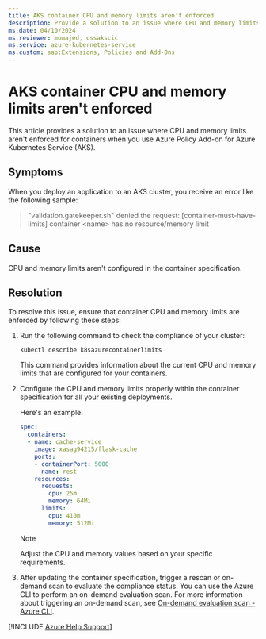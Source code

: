 ```yaml
---
title: AKS container CPU and memory limits aren't enforced
description: Provide a solution to an issue where CPU and memory limits aren't enforced for AKS containers.
ms.date: 04/10/2024
ms.reviewer: momajed, cssakscic
ms.service: azure-kubernetes-service
ms.custom: sap:Extensions, Policies and Add-Ons
---
```

# AKS container CPU and memory limits aren't enforced

This article provides a solution to an issue where CPU and memory limits aren't enforced for containers when you use Azure Policy Add-on for Azure Kubernetes Service (AKS).

## Symptoms

When you deploy an application to an AKS cluster, you receive an error like the following sample:

> "validation.gatekeeper.sh" denied the request: [container-must-have-limits] container \<name> has no resource/memory limit

## Cause

CPU and memory limits aren't configured in the container specification.

## Resolution

To resolve this issue, ensure that container CPU and memory limits are enforced by following these steps:

1. Run the following command to check the compliance of your cluster: 

    ```console
    kubectl describe k8sazurecontainerlimits 
    ```
    
    This command provides information about the current CPU and memory limits that are configured for your containers. 

2. Configure the CPU and memory limits properly within the container specification for all your existing deployments.

  	Here's an example: 

    ```yaml
    spec: 
      containers: 
      - name: cache-service 
        image: xasag94215/flask-cache 
        ports: 
        - containerPort: 5000 
          name: rest 
        resources: 
          requests: 
            cpu: 25m 
            memory: 64Mi 
          limits: 
            cpu: 410m 
            memory: 512Mi 
     ```

      > [!NOTE]
      > Adjust the CPU and memory values based on your specific requirements. 

3. After updating the container specification, trigger a rescan or on-demand scan to evaluate the compliance status. You can use the Azure CLI to perform an on-demand evaluation scan. For more information about triggering an on-demand scan, see [On-demand evaluation scan - Azure CLI](/azure/governance/policy/how-to/get-compliance-data#on-demand-evaluation-scan---azure-cli). 

[!INCLUDE [Azure Help Support](../../../includes/azure-help-support.md)]
